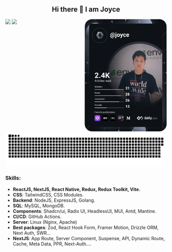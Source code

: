 <div align="center">
  <h2> 
    Hi there 👋  I am Joyce
  </h2>
</div>

<a href="https://app.daily.dev/Joyce">
  <img align="right" src="https://github.com/daonham/daonham/blob/main/devcard.svg" width="256" alt="Joyce's Dev Card"/>
</a>

<a>
  <img height="170px" src="https://github-readme-stats.vercel.app/api?username=daonham&show_icons=true&bg_color=30,e96443,904e95&title_color=fff&text_color=fff&icon_color=fff" />
  <img height="170px" src="https://github-readme-stats.vercel.app/api/top-langs/?username=daonham&hide=html&hide_title=true&hide_border=true&layout=compact&langs_count=7&exclude_repo=comp426,Redventures-Movie-Quotes&text_color=fff&icon_color=fff&bg_color=30,e96443,904e95&theme=graywhite" />
</a>

<p align="center">
 <img width="1000" src="github-snake.svg" alt="snake"/>
</p>

### Skills:
- **ReactJS, NextJS, React Native, Redux, Redux Toolkit, Vite.**
- **CSS**: TailwindCSS, CSS Modules.
- **Backend**: NodeJS, ExpressJS, Golang.
- **SQL**: MySQL, MongoDB.
- **Components**: Shadcn/ui, Radix UI, HeadlessUI, MUI, Antd, Mantine.
- **CI/CD**: GitHub Actions.
- **Server**: Linux (Nginx, Apache)
- **Best packages**: Zod, React Hook Form, Framer Motion, Drizzle ORM, Next Auth, SWR...
- **NextJS**: App Route, Server Component, Suspense, API, Dynamic Route, Cache, Meta Data, PPR, Next-Auth....

